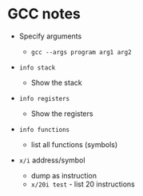 # GCC notes

- Specify arguments
  - `gcc --args program arg1 arg2` 

- `info stack`
  - Show the stack

- `info registers`
  - Show the registers

- `info functions`
  - list all functions (symbols)

- `x/i` address/symbol
  - dump as instruction
  - `x/20i test` - list 20 instructions



